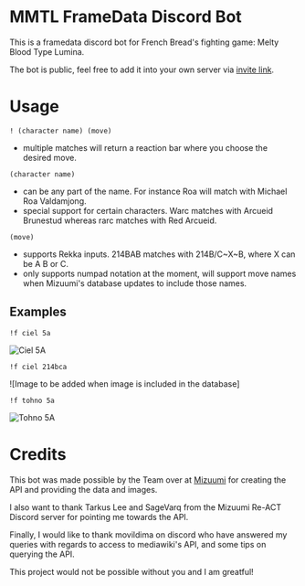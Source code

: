 # MMTL FrameData Discord Bot
This is a framedata discord bot for French Bread's fighting game: Melty Blood Type Lumina.

The bot is public, feel free to add it into your own server via [invite link](https://discord.com/api/oauth2/authorize?client_id=893058566854946836&permissions=534723820608&scope=bot).

# Usage
`! (character name) (move)`
- multiple matches will return a reaction bar where you choose the desired move.

`(character name)`
- can be any part of the name. For instance Roa will match with Michael Roa Valdamjong.
- special support for certain characters. Warc matches with Arcueid Brunestud whereas rarc matches with Red Arcueid.

`(move)`
- supports Rekka inputs. 214BAB matches with 214B/C~X~B, where X can be A B or C.
- only supports numpad notation at the moment, will support move names when Mizuumi's database updates to include those names.

## Examples
`!f ciel 5a`

![Ciel 5A](https://i.imgur.com/qFrmLX0.png)

`!f ciel 214bca`

![Image to be added when image is included in the database]

`!f tohno 5a`

![Tohno 5A](https://i.imgur.com/XuTsqey.png)

# Credits
This bot was made possible by the Team over at [Mizuumi](https://wiki.gbl.gg/w/Main_Page) for creating the API and providing the data and images.

I also want to thank Tarkus Lee and SageVarq from the Mizuumi Re-ACT Discord server for pointing me towards the API.

Finally, I would like to thank movildima on discord who have answered my queries with regards to access to mediawiki's API, and some tips on querying the API.

This project would not be possible without you and I am greatful!


